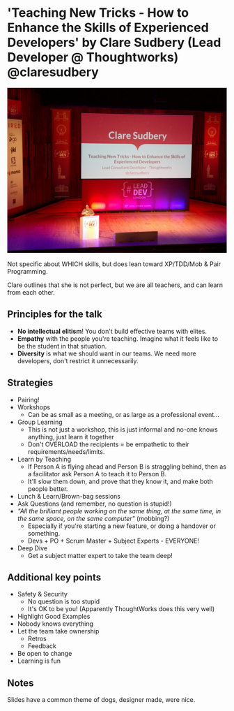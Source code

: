 # 'Teaching New Tricks - How to Enhance the Skills of Experienced Developers' by Clare Sudbery (Lead Developer @ Thoughtworks) @claresudbery

![Clare Sudbery](img/05_ClareSudbery.jpg "Clare Sudbery intro")

Not specific about WHICH skills, but does lean toward XP/TDD/Mob & Pair Programming.

Clare outlines that she is not perfect, but we are all teachers, and can learn from each other.

## Principles for the talk

- **No intellectual elitism**! You don't build effective teams with elites.
- **Empathy** with the people you're teaching. Imagine what it feels like to be the student in that situation.
- **Diversity** is what we should want in our teams. We need more developers, don't restrict it unnecessarily.

## Strategies

- Pairing!
- Workshops
  - Can be as small as a meeting, or as large as a professional event...
- Group Learning
  - This is not just a workshop, this is just informal and no-one knows anything, just learn it together
  - Don't OVERLOAD the recipients = be empathetic to their requirements/needs/limits.
- Learn by Teaching
  - If Person A is flying ahead and Person B is straggling behind, then as a facilitator ask Person A to teach it to Person B.
  - It'll slow them down, and prove that they know it, and make both people better.
- Lunch & Learn/Brown-bag sessions
- Ask Questions (and remember, no question is stupid!)
- _"All the brilliant people working on the same thing, at the same time, in the same space, on the same computer"_ (mobbing?)
  - Especially if you're starting a new feature, or doing a handover or something.
  - Devs + PO + Scrum Master + Subject Experts - EVERYONE!
- Deep Dive
  - Get a subject matter expert to take the team deep!

## Additional key points

- Safety & Security
  - No question is too stupid
  - It's OK to be you! (Apparently ThoughtWorks does this very well)
- Highlight Good Examples
- Nobody knows everything
- Let the team take ownership
  - Retros
  - Feedback
- Be open to change
- Learning is fun

## Notes

Slides have a common theme of dogs, designer made, were nice.